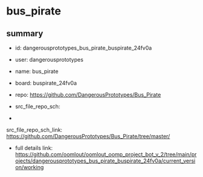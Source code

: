 # bus_pirate
 
## summary 
* id: dangerousprototypes_bus_pirate_buspirate_24fv0a
* user: dangerousprototypes
* name: bus_pirate
* board: buspirate_24fv0a
* repo: https://github.com/DangerousPrototypes/Bus_Pirate



* src_file_repo_sch: 
*
 src_file_repo_sch_link: https://github.com/DangerousPrototypes/Bus_Pirate/tree/master/
* full details link: https://github.com/oomlout/oomlout_oomp_project_bot_v_2/tree/main/projects/dangerousprototypes_bus_pirate_buspirate_24fv0a/current_version/working  






